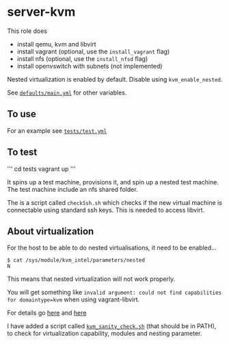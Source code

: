 server-kvm
================


This role does

* install qemu, kvm and libvirt
* install vagrant (optional, use the `install_vagrant` flag)
* install nfs (optional, use the `install_nfsd` flag)
* install openvswitch with subnets (not implemented)

Nested virtualization is enabled by default. Disable using `kvm_enable_nested`.

See [`defaults/main.yml`](defaults/main.yml) for other variables.


To use
------------

For an example see [`tests/test.yml`](tests/test.yml)


To test
--------------

'''
cd tests
vagrant up
'''

It spins up a test machine, provisions it, and spin up a nested test machine. The test machine include an nfs shared folder.

The is a script called `checkSsh.sh` which checks if the new virtual machine is connectable using standard ssh keys.
This is needed to access libvirt.


About virtualization
-----------------

For the host to be able to do nested virtualisations, it need to be enabled...

```
$ cat /sys/module/kvm_intel/parameters/nested
N
```

This means that nested virtualization will not work properly.

You will get something like `invalid argument: could not find capabilities for domaintype=kvm` when using vagrant-libvirt.

For details go [here](https://docs.fedoraproject.org/en-US/quick-docs/using-nested-virtualization-in-kvm/) and [here](https://github.com/vagrant-libvirt/vagrant-libvirt/wiki)

I have added a script called [`kvm_sanity_check.sh`](files/kvm_sanity_check.sh) (that should be in PATH), to check for virtualization capability, modules and nesting parameter.
